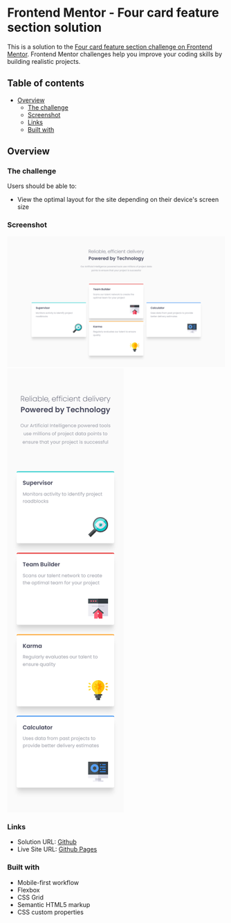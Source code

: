 # Frontend Mentor - Four card feature section solution

This is a solution to the [Four card feature section challenge on Frontend Mentor](https://www.frontendmentor.io/challenges/four-card-feature-section-weK1eFYK). Frontend Mentor challenges help you improve your coding skills by building realistic projects.

## Table of contents

- [Overview](#overview)
  - [The challenge](#the-challenge)
  - [Screenshot](#screenshot)
  - [Links](#links)
  - [Built with](#built-with)

## Overview

### The challenge

Users should be able to:

- View the optimal layout for the site depending on their device's screen size

### Screenshot

![](./screenshots/desktop.png)
<img align="center" src="./screenshots/mobile.png" alt="mobile design">

### Links

- Solution URL: [Github](https://github.com/zyryle/FM-four-card-feature-section)
- Live Site URL: [Github Pages](https://zyryle.github.io/FM-four-card-feature-section/)

### Built with

- Mobile-first workflow
- Flexbox
- CSS Grid
- Semantic HTML5 markup
- CSS custom properties
